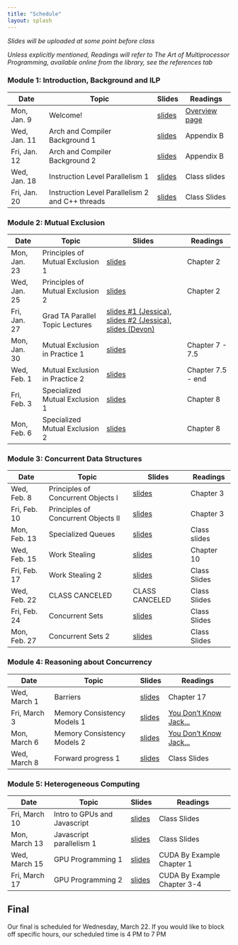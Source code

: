 ```yaml
---
title: "Schedule"
layout: splash
---
```


_Slides will be uploaded at some point before class_

_Unless explicitly mentioned, Readings will refer to The Art of Multiprocessor Programming, available online from the library, see the references tab_

### Module 1: Introduction, Background and ILP

| Date             | Topic    | Slides |   Readings
|------------------|----------|--------|----------------
| Mon, Jan. 9      | Welcome!                                          | [slides](lectures/CSE113Jan9_wi2023.pdf)   | [Overview page](https://sorensenucsc.github.io/CSE113-wi2022/overview.html)
| Wed, Jan. 11      | Arch and Compiler Background 1                   | [slides](lectures/CSE113Jan11_wi2023.pdf)  | Appendix B
| Fri, Jan. 12      | Arch and Compiler Background 2                   |  [slides](lectures/CSE113Jan13_wi2023.pdf) | Appendix B
| Wed, Jan. 18     | Instruction Level Parallelism 1                   |  [slides](lectures/CSE113Jan18_wi2023.pdf) | Class slides
| Fri, Jan. 20     | Instruction Level Parallelism 2 and C++ threads   |   [slides](lectures/CSE113Jan20_wi2023.pdf)| Class Slides

### Module 2: Mutual Exclusion

| Date             | Topic    | Slides |   Readings
|------------------|----------|--------|----------------
| Mon, Jan. 23     | Principles of Mutual Exclusion 1  |  [slides](lectures/CSE113Jan23_wi2023.pdf) | Chapter 2
| Wed, Jan. 25     | Principles of Mutual Exclusion 2  |  [slides](lectures/CSE113Jan25_wi2023.pdf) | Chapter 2
| Fri, Jan. 27     | Grad TA Parallel Topic Lectures   |  [slides #1 (Jessica)](lectures/CSE113Jan27_wi2023-jessica-openmp.pdf), [slides #2 (Jessica)](lectures/CSE113Jan27_wi2023-jessica-lightning.pdf), [slides (Devon)](lectures/CSE113Jan27_wi2023-devon.pdf) |
| Mon, Jan. 30     | Mutual Exclusion in Practice 1    |  [slides](lectures/CSE113Jan30_wi2023.pdf) | Chapter 7 - 7.5
| Wed, Feb. 1      | Mutual Exclusion in Practice 2    |  [slides](lectures/CSE113Feb1_wi2023.pdf) | Chapter 7.5 - end
| Fri, Feb. 3      | Specialized Mutual Exclusion 1    |  [slides](lectures/CSE113Feb3_wi2023.pdf) | Chapter 8
| Mon, Feb. 6      | Specialized Mutual Exclusion 2    |  [slides](lectures/CSE113Feb6_wi2023.pdf)| Chapter 8

### Module 3: Concurrent Data Structures

| Date             | Topic    | Slides |   Readings
|------------------|----------|--------|----------------
| Wed, Feb. 8      | Principles of Concurrent Objects I   | [slides](lectures/CSE113Feb8_wi2023.pdf) | Chapter 3
| Fri, Feb. 10     | Principles of Concurrent Objects II  | [slides](lectures/CSE113Feb10_wi2023.pdf) | Chapter 3
| Mon, Feb. 13     | Specialized Queues                   |  [slides](lectures/CSE113Feb13_wi2023.pdf)| Class slides
| Wed, Feb. 15     | Work Stealing                        |  [slides](lectures/CSE113Feb15_wi2023.pdf) | Chapter 10
| Fri, Feb. 17     | Work Stealing 2                      |   [slides](lectures/CSE113Feb17_wi2023.pdf)| Class Slides
| Wed, Feb. 22     | CLASS CANCELED                    | CLASS CANCELED | Class Slides
| Fri, Feb. 24     |  Concurrent Sets                    |  [slides](lectures/CSE113Feb24_wi2023.pdf) | Class Slides
| Mon, Feb. 27     | Concurrent Sets 2                    |  [slides](lectures/CSE113Feb27_wi2023.pdf)  | Class Slides
 

### Module 4: Reasoning about Concurrency

| Date             | Topic    | Slides |   Readings
|------------------|----------|--------|----------------
| Wed, March 1     |  Barriers                      |  [slides](lectures/CSE113March1_wi2023.pdf) | Chapter 17
| Fri, March 3     |  Memory Consistency Models 1   |  [slides](lectures/CSE113March3_wi2023.pdf) | [You Don’t Know Jack...](https://queue.acm.org/detail.cfm?id=2088916) 
| Mon, March 6     |  Memory Consistency Models 2   | [slides](lectures/CSE113March6_wi2023.pdf) | [You Don’t Know Jack...](https://queue.acm.org/detail.cfm?id=2088916) 
| Wed, March 8      |  Forward progress 1            |  [slides](lectures/CSE113March8_wi2023.pdf)| Class Slides


### Module 5: Heterogeneous Computing

| Date             | Topic    | Slides |   Readings
|------------------|----------|--------|----------------
|  Fri, March 10     | Intro to GPUs and Javascript         | [slides](lectures/CSE113March10_wi2023.pdf) | Class Slides
| Mon, March 13   | Javascript parallelism 1             | [slides](lectures/CSE113March13_wi2023.pdf)  | Class Slides
| Wed, March 15     | GPU Programming 1                    | [slides](lectures/CSE113March15_wi2023.pdf)  | CUDA By Example Chapter 1
| Fri, March 17     | GPU Programming 2                    | [slides](lectures/CSE113March17_wi2023.pdf)  | CUDA By Example Chapter 3-4


## Final

Our final is scheduled for Wednesday, March 22. If you would like to block off specific hours, our scheduled time is 4 PM to 7 PM
